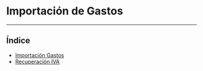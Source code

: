# Importación de Gastos
------------------------

## Índice

  * [Importación Gastos](./importaciongastos.md)
  * [Recuperación IVA](./recuperacioniva.md)